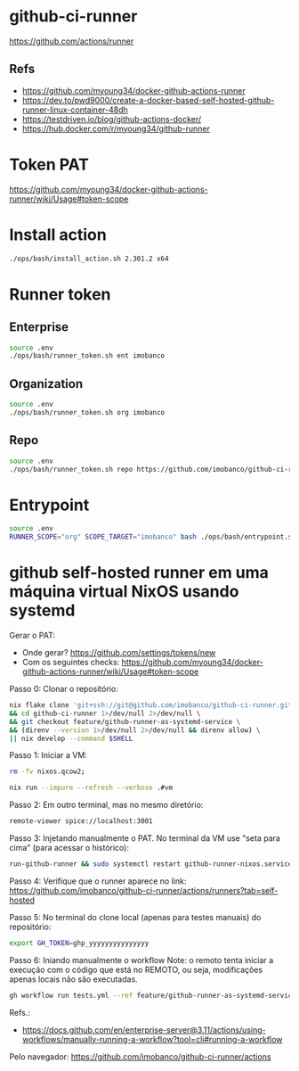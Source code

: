 # github-ci-runner

https://github.com/actions/runner

## Refs
- https://github.com/myoung34/docker-github-actions-runner
- https://dev.to/pwd9000/create-a-docker-based-self-hosted-github-runner-linux-container-48dh
- https://testdriven.io/blog/github-actions-docker/
- https://hub.docker.com/r/myoung34/github-runner



# Token PAT

https://github.com/myoung34/docker-github-actions-runner/wiki/Usage#token-scope

# Install action
```bash
./ops/bash/install_action.sh 2.301.2 x64
```

# Runner token
## Enterprise
```bash
source .env
./ops/bash/runner_token.sh ent imobanco
```

## Organization
```bash
source .env
./ops/bash/runner_token.sh org imobanco
```

## Repo
```bash
source .env
./ops/bash/runner_token.sh repo https://github.com/imobanco/github-ci-runner
```

# Entrypoint
```bash
source .env
RUNNER_SCOPE="org" SCOPE_TARGET="imobanco" bash ./ops/bash/entrypoint.sh
```


# github self-hosted runner em uma máquina virtual NixOS usando systemd


Gerar o PAT:
- Onde gerar? https://github.com/settings/tokens/new
- Com os seguintes checks: https://github.com/myoung34/docker-github-actions-runner/wiki/Usage#token-scope


Passo 0: Clonar o repositório:
```bash
nix flake clone 'git+ssh://git@github.com/imobanco/github-ci-runner.git' --dest github-ci-runner \
&& cd github-ci-runner 1>/dev/null 2>/dev/null \
&& git checkout feature/github-runner-as-systemd-service \
&& (direnv --version 1>/dev/null 2>/dev/null && direnv allow) \
|| nix develop --command $SHELL
```


Passo 1: Iniciar a VM:
```bash
rm -fv nixos.qcow2;  

nix run --impure --refresh --verbose .#vm
```


Passo 2: Em outro terminal, mas no mesmo diretório:
```bash
remote-viewer spice://localhost:3001
```


Passo 3: Injetando manualmente o PAT. No terminal da VM use 
"seta para cima" (para acessar o histórico):
```bash
run-github-runner && sudo systemctl restart github-runner-nixos.service
```


Passo 4: Verifique que o runner aparece no link:
https://github.com/imobanco/github-ci-runner/actions/runners?tab=self-hosted


Passo 5: No terminal do clone local (apenas para testes manuais) do repositório:
```bash
export GH_TOKEN=ghp_yyyyyyyyyyyyyyy
```


Passo 6: Iniando manualmente o workflow 
Note: o remoto tenta iniciar a execução com o código que está no REMOTO, ou seja,
modificações apenas locais não são executadas.
```bash
gh workflow run tests.yml --ref feature/github-runner-as-systemd-service
```
Refs.:
- https://docs.github.com/en/enterprise-server@3.11/actions/using-workflows/manually-running-a-workflow?tool=cli#running-a-workflow


Pelo navegador:
https://github.com/imobanco/github-ci-runner/actions

